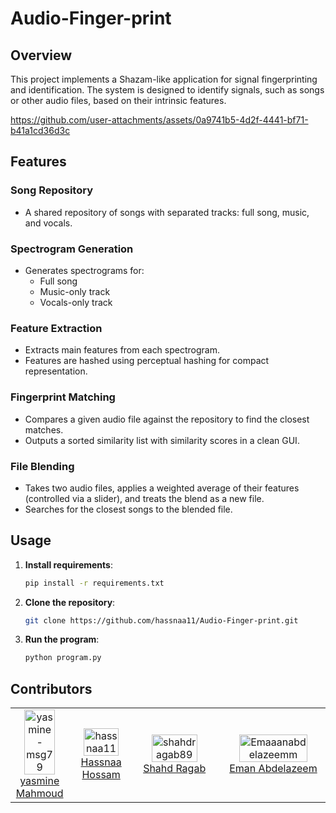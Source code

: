 # Audio-Finger-print

## Overview

This project implements a Shazam-like application for signal fingerprinting and identification. The system is designed to identify signals, such as songs or other audio files, based on their intrinsic features. 

https://github.com/user-attachments/assets/0a9741b5-4d2f-4441-bf71-b41a1cd36d3c
## Features

### Song Repository
- A shared repository of songs with separated tracks: full song, music, and vocals.
  
### Spectrogram Generation
- Generates spectrograms for:
  - Full song
  - Music-only track
  - Vocals-only track

### Feature Extraction
- Extracts main features from each spectrogram.
- Features are hashed using perceptual hashing for compact representation.

### Fingerprint Matching
- Compares a given audio file against the repository to find the closest matches.
- Outputs a sorted similarity list with similarity scores in a clean GUI.

### File Blending
- Takes two audio files, applies a weighted average of their features (controlled via a slider), and treats the blend as a new file.
- Searches for the closest songs to the blended file.

## Usage

1. **Install requirements**:
   ```bash
   pip install -r requirements.txt
2. **Clone the repository**:
   ```bash
   git clone https://github.com/hassnaa11/Audio-Finger-print.git
2. **Run the program**:
   ```bash
   python program.py


## Contributors

<table align="center" width="100%">
  <tr>
    <td align="center" width="20%">
      <a href="https://github.com/yasmine-msg79">
        <img src="https://github.com/yasmine-msg79.png?size=100" style="width:80%;" alt="yasmine-msg79"/>
      </a>
      <br />
      <a href="https://github.com/yasmine-msg79">yasmine Mahmoud</a>
    </td>
    <td align="center" width="20%">
      <a href="https://github.com/hassnaa11">
        <img src="https://github.com/hassnaa11.png?size=100" style="width:80%;" alt="hassnaa11"/>
      </a>
      <br />
      <a href="https://github.com/hassnaa11">Hassnaa Hossam</a>
    </td>
    <td align="center" width="20%">
      <a href="https://github.com/shahdragab89">
        <img src="https://github.com/shahdragab89.png?size=100" style="width:80%;" alt="shahdragab89"/>
      </a>
      <br />
      <a href="https://github.com/shahdragab89">Shahd Ragab</a>
    </td>
   <td align="center" width="20%">
      <a href="https://github.com/Emaaanabdelazeemm">
        <img src="https://github.com/Emaaanabdelazeemm.png?size=100" style="width:80%;" alt="Emaaanabdelazeemm"/>
      </a>
      <br />
      <a href="https://github.com/Emaaanabdelazeemm">Eman Abdelazeem</a>
    </td>
   <td align="center" width="20%">
      <a href="https://github.com/Ayat-Tarek">
        <img src="https://github.com/Ayat-Tarek.png?size=100" style="width:80%;" alt="Ayat-Tarek"/>
      </a>
      <br />
      <a href="https://github.com/Ayat-Tarek">Ayat Tarek</a>
    </td>
  </tr>
</table>
